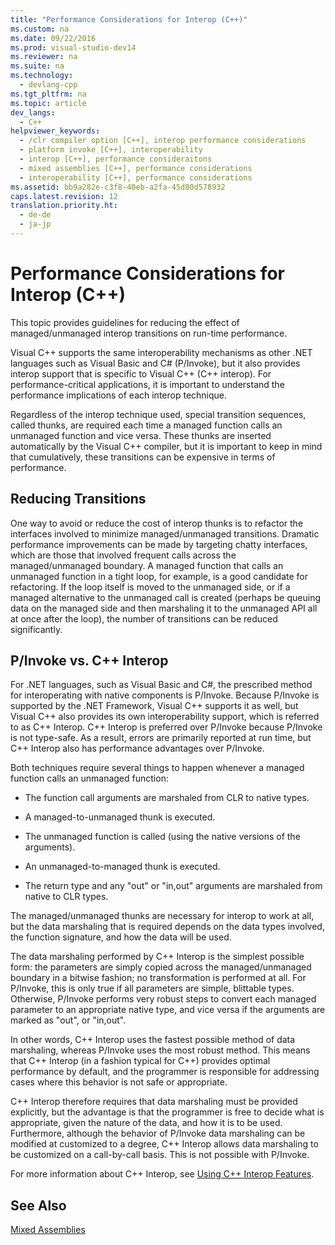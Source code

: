 ```yaml
---
title: "Performance Considerations for Interop (C++)"
ms.custom: na
ms.date: 09/22/2016
ms.prod: visual-studio-dev14
ms.reviewer: na
ms.suite: na
ms.technology: 
  - devlang-cpp
ms.tgt_pltfrm: na
ms.topic: article
dev_langs: 
  - C++
helpviewer_keywords: 
  - /clr compiler option [C++], interop performance considerations
  - platform invoke [C++], interoperability
  - interop [C++], performance consideraitons
  - mixed assemblies [C++], performance considerations
  - interoperability [C++], performance considerations
ms.assetid: bb9a282e-c3f8-40eb-a2fa-45d80d578932
caps.latest.revision: 12
translation.priority.ht: 
  - de-de
  - ja-jp
---
```

# Performance Considerations for Interop (C++)
This topic provides guidelines for reducing the effect of managed/unmanaged interop transitions on run-time performance.  
  
 Visual C++ supports the same interoperability mechanisms as other .NET languages such as Visual Basic and C# (P/Invoke), but it also provides interop support that is specific to Visual C++ (C++ interop). For performance-critical applications, it is important to understand the performance implications of each interop technique.  
  
 Regardless of the interop technique used, special transition sequences, called thunks, are required each time a managed function calls an unmanaged function and vice versa. These thunks are inserted automatically by the Visual C++ compiler, but it is important to keep in mind that cumulatively, these transitions can be expensive in terms of performance.  
  
## Reducing Transitions  
 One way to avoid or reduce the cost of interop thunks is to refactor the interfaces involved to minimize managed/unmanaged transitions. Dramatic performance improvements can be made by targeting chatty interfaces, which are those that involved frequent calls across the managed/unmanaged boundary. A managed function that calls an unmanaged function in a tight loop, for example, is a good candidate for refactoring. If the loop itself is moved to the unmanaged side, or if a managed alternative to the unmanaged call is created (perhaps be queuing data on the managed side and then marshaling it to the unmanaged API all at once after the loop), the number of transitions can be reduced significantly.  
  
## P/Invoke vs. C++ Interop  
 For .NET languages, such as Visual Basic and C#, the prescribed method for interoperating with native components is P/Invoke. Because P/Invoke is supported by the .NET Framework, Visual C++ supports it as well, but Visual C++ also provides its own interoperability support, which is referred to as C++ Interop. C++ Interop is preferred over P/Invoke because P/Invoke is not type-safe. As a result, errors are primarily reported at run time, but C++ Interop also has performance advantages over P/Invoke.  
  
 Both techniques require several things to happen whenever a managed function calls an unmanaged function:  
  
-   The function call arguments are marshaled from CLR to native types.  
  
-   A managed-to-unmanaged thunk is executed.  
  
-   The unmanaged function is called (using the native versions of the arguments).  
  
-   An unmanaged-to-managed thunk is executed.  
  
-   The return type and any "out" or "in,out" arguments are marshaled from native to CLR types.  
  
 The managed/unmanaged thunks are necessary for interop to work at all, but the data marshaling that is required depends on the data types involved, the function signature, and how the data will be used.  
  
 The data marshaling performed by C++ Interop is the simplest possible form: the parameters are simply copied across the managed/unmanaged boundary in a bitwise fashion; no transformation is performed at all. For P/Invoke, this is only true if all parameters are simple, blittable types. Otherwise, P/Invoke performs very robust steps to convert each managed parameter to an appropriate native type, and vice versa if the arguments are marked as "out", or "in,out".  
  
 In other words, C++ Interop uses the fastest possible method of data marshaling, whereas P/Invoke uses the most robust method. This means that C++ Interop (in a fashion typical for C++) provides optimal performance by default, and the programmer is responsible for addressing cases where this behavior is not safe or appropriate.  
  
 C++ Interop therefore requires that data marshaling must be provided explicitly, but the advantage is that the programmer is free to decide what is appropriate, given the nature of the data, and how it is to be used. Furthermore, although the behavior of P/Invoke data marshaling can be modified at customized to a degree, C++ Interop allows data marshaling to be customized on a call-by-call basis. This is not possible with P/Invoke.  
  
 For more information about C++ Interop, see [Using C++ Interop Features](../vs140/using-c---interop--implicit-pinvoke-.md).  
  
## See Also  
 [Mixed Assemblies](../vs140/mixed--native-and-managed--assemblies.md)